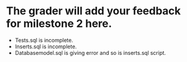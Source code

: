 # The grader will add your feedback for milestone 2 here.
* Tests.sql is incomplete.
* Inserts.sql is incomplete. 
* Databasemodel.sql is giving error and so is inserts.sql script. 


